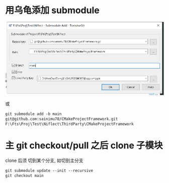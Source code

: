 # 用乌龟添加 submodule

![1738077472817](1738077472817.png)

或

```
git submodule add -b main git@github.com:sainimu78/CMakeProjectFramework.git F:\Fts\Proj\Test\Niflect\ThirdParty\CMakeProjectFramework
```

# 主 git checkout/pull 之后 clone 子模块

clone 后须 切到某个分支, 如切到主分支

```
git submodule update --init --recursive
git checkout main
```

